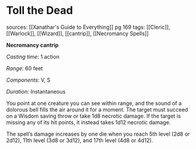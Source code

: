 # Toll the Dead
sources: [[Xanathar's Guide to Everything]] pg 169
tags: [[Cleric]], [[Warlock]], [[Wizard]], [[cantrip]], [[Necromancy Spells]]

**Necromancy cantrip**

*Casting time*: 1 action

*Range*: 60 feet

*Components*: V, S

*Duration*: Instantaneous

You point at one creature you can see within range, and the sound of a dolorous bell fills the air around it for a moment. The target must succeed on a Wisdom saving throw or take 1d8 necrotic damage. If the target is missing any of its hit points, it instead takes 1d12 necrotic damage.

The spell’s damage increases by one die when you reach 5th level (2d8 or 2d12), 11th level (3d8 or 3d12), and 17th level (4d8 or 4d12).
